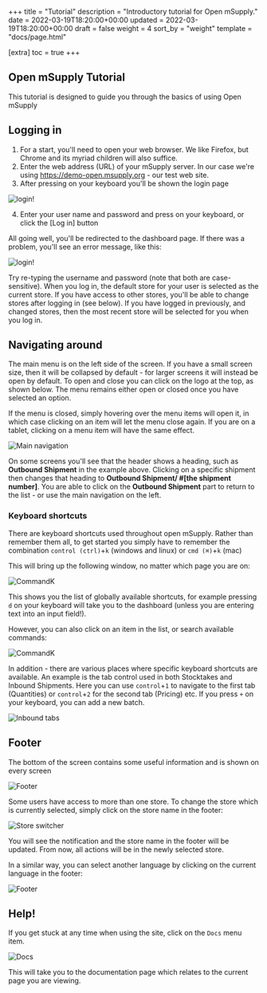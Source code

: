 +++
title = "Tutorial"
description = "Introductory tutorial for Open mSupply."
date = 2022-03-19T18:20:00+00:00
updated = 2022-03-19T18:20:00+00:00
draft = false
weight = 4
sort_by = "weight"
template = "docs/page.html"

[extra]
toc = true
+++

## Open mSupply Tutorial

This tutorial is designed to guide you through the basics of using Open mSupply

## Logging in

1. For a start, you'll need to open your web browser. We like Firefox, but Chrome and its myriad children will also suffice.
2. Enter the web address (URL) of your mSupply server. In our case we're using https://demo-open.msupply.org - our test web site.
3. After pressing <enter> on your keyboard you'll be shown the login page

![login!](/docs/introduction/images/log_in.png)

4. Enter your user name and password and press <enter> on your keyboard, or click the [Log in] button

All going well, you'll be redirected to the dashboard page.
If there was a problem, you'll see an error message, like this:

![login!](/docs/introduction/images/log_in_error.png)

Try re-typing the username and password (note that both are case-sensitive).
When you log in, the default store for your user is selected as the current store. If you have access to other stores, you'll be able to change stores after logging in (see below).
If you have logged in previously, and changed stores, then the most recent store will be selected for you when you log in.

## Navigating around

The main menu is on the left side of the screen. If you have a small screen size, then it will be collapsed by default - for larger screens it will instead be open by default.
To open and close you can click on the logo at the top, as shown below. The menu remains either open or closed once you have selected an option.

If the menu is closed, simply hovering over the menu items will open it, in which case clicking on an item will let the menu close again. If you are on a tablet, clicking on a menu item will have the same effect.

![Main navigation](/docs/introduction/images/main_nav.gif)

On some screens you'll see that the header shows a heading, such as **Outbound Shipment** in the example above. Clicking on a specific shipment then changes that heading to **Outbound Shipment/ #[the shipment number]**. You are able to click on the **Outbound Shipment** part to return to the list - or use the main navigation on the left.

### Keyboard shortcuts

There are keyboard shortcuts used throughout open mSupply. Rather than remember them all, to get started you simply have to remember the combination `control (ctrl)`+`k` (windows and linux) or `cmd (⌘)`+`k` (mac)

This will bring up the following window, no matter which page you are on:

![CommandK](/docs/introduction/images/cmd_k.png)

This shows you the list of globally available shortcuts, for example pressing `d` on your keyboard will take you to the dashboard (unless you are entering text into an input field!).

However, you can also click on an item in the list, or search available commands:

![CommandK](/docs/introduction/images/cmd_k.gif)

In addition - there are various places where specific keyboard shortcuts are available. An example is the tab control used in both Stocktakes and Inbound Shipments. Here you can use `control`+`1` to navigate to the first tab (Quantities) or `control`+`2` for the second tab (Pricing) etc. If you press `+` on your keyboard, you can add a new batch.

![Inbound tabs](/docs/replenishment/images/is_edit_keyboard_shortcuts.png)

## Footer

The bottom of the screen contains some useful information and is shown on every screen

![Footer](/docs/introduction/images/footer.png)

Some users have access to more than one store. To change the store which is currently selected, simply click on the store name in the footer:

![Store switcher](/docs/introduction/images/store_switcher.gif)

You will see the notification and the store name in the footer will be updated. From now, all actions will be in the newly selected store.

In a similar way, you can select another language by clicking on the current language in the footer:

![Footer](/docs/introduction/images/footer_select_language.png)


## Help!

If you get stuck at any time when using the site, click on the `Docs` menu item.

![Docs](/docs/introduction/images/docs_nav.png)

This will take you to the documentation page which relates to the current page you are viewing.
